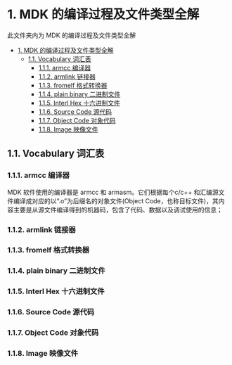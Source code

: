 # 1. MDK 的编译过程及文件类型全解
此文件夹内为 MDK 的编译过程及文件类型全解

- [1. MDK 的编译过程及文件类型全解](#1-mdk-的编译过程及文件类型全解)
  - [1.1. Vocabulary 词汇表](#11-vocabulary-词汇表)
    - [1.1.1. armcc 编译器](#111-armcc-编译器)
    - [1.1.2. armlink 链接器](#112-armlink-链接器)
    - [1.1.3. fromelf 格式转换器](#113-fromelf-格式转换器)
    - [1.1.4. plain binary 二进制文件](#114-plain-binary-二进制文件)
    - [1.1.5. Interl Hex 十六进制文件](#115-interl-hex-十六进制文件)
    - [1.1.6. Source Code 源代码](#116-source-code-源代码)
    - [1.1.7. Object Code 对象代码](#117-object-code-对象代码)
    - [1.1.8. Image 映像文件](#118-image-映像文件)

## 1.1. Vocabulary 词汇表

### 1.1.1. armcc 编译器
MDK 软件使用的编译器是 armcc 和 armasm。它们根据每个c/c++ 和汇编源文件编译成对应的以“.o”为后缀名的对象文件(Object Code，也称目标文件)，其内容主要是从源文件编译得到的机器码，包含了代码、数据以及调试使用的信息；

### 1.1.2. armlink 链接器


### 1.1.3. fromelf 格式转换器


### 1.1.4. plain binary 二进制文件


### 1.1.5. Interl Hex 十六进制文件


### 1.1.6. Source Code 源代码


### 1.1.7. Object Code 对象代码


### 1.1.8. Image 映像文件
